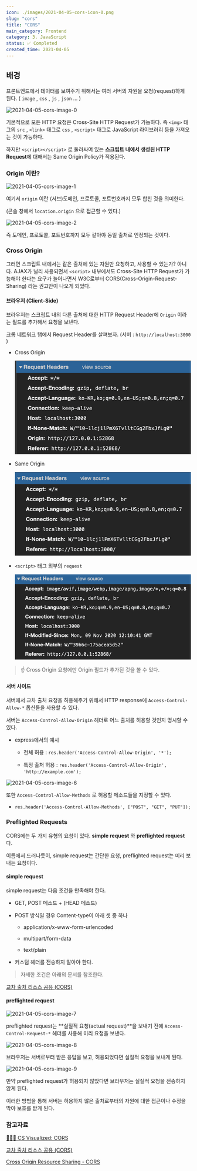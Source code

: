 ```yaml
---
icon: ./images/2021-04-05-cors-icon-0.png
slug: "cors"
title: "CORS"
main_category: Frontend
category: 3. JavaScript
status: ✅ Completed
created_time: 2021-04-05
---
```


## 배경

프론트엔드에서 데이터를 보여주기 위해서는 여러 서버의 자원을 요청(request)하게 된다. ( `image` , `css` , `js` , `json` ... )

![2021-04-05-cors-image-0](https://res.cloudinary.com/practicaldev/image/fetch/s--DwfLFC0_--/c_limit%2Cf_auto%2Cfl_progressive%2Cq_66%2Cw_880/https://dev-to-uploads.s3.amazonaws.com/i/qyeikeonofi8dfl0jz2t.gif)

기본적으로 모든 HTTP 요청은 Cross-Site HTTP Request가 가능하다. 즉 `<img>` 태그의 `src` , `<link>` 태그로 `css` , `<script>` 태그로 JavaScript 라이브러리 등을 가져오는 것이 가능하다.

하지만 `<script></script>` 로 둘러싸여 있는 **스크립트 내에서 생성된 HTTP Request**에 대해서는 Same Origin Policy가 적용된다.

### Origin 이란?

![2021-04-05-cors-image-1](https://res.cloudinary.com/practicaldev/image/fetch/s--qJK2q1l1--/c_limit%2Cf_auto%2Cfl_progressive%2Cq_auto%2Cw_880/https://dev-to-uploads.s3.amazonaws.com/i/ibyoyo1yqta9cdvh0tbv.jpeg)

여기서 `origin` 이란 (서브)도메인, 프로토콜, 포트번호까지 모두 합친 것을 의미한다.

(콘솔 창에서 `location.origin` 으로 접근할 수 있다.)

![2021-04-05-cors-image-2](https://res.cloudinary.com/practicaldev/image/fetch/s--ZLRnzzX7--/c_limit%2Cf_auto%2Cfl_progressive%2Cq_66%2Cw_880/https://dev-to-uploads.s3.amazonaws.com/i/0qe4yzasvrm7r0a76kui.gif)

즉 도메인, 프로토콜, 포트번호까지 모두 같아야 동일 출처로 인정되는 것이다.

### Cross Origin

그러면 스크립트 내에서는 같은 출처에 있는 자원만 요청하고, 사용할 수 있는가? 아니다. AJAX가 널리 사용되면서 `<script>` 내부에서도 Cross-Site HTTP Request가 가능해야 한다는 요구가 늘어나면서 W3C로부터 CORS(Cross-Origin-Request-Sharing) 라는 권고안이 나오게 되었다.

#### 브라우저 (Client-Side)

브라우저는 스크립트 내의 다른 출처에 대한 HTTP Request Header에 `Origin` 이라는 필드를 추가해서 요청을 보낸다.

크롬 네트워크 탭에서 Request Header를 살펴보자. (서버 : `http://localhost:3000` )

- Cross Origin

  ![2021-04-05-cors-image-3](./images/2021-04-05-cors-image-3.png)

- Same Origin

  ![2021-04-05-cors-image-4](./images/2021-04-05-cors-image-4.png)

- `<script>` 태그 외부의 `request`

  ![2021-04-05-cors-image-5](./images/2021-04-05-cors-image-5.png)

> ☝ Cross Origin 요청에만 Origin 필드가 추가된 것을 볼 수 있다.

#### 서버 사이드

서버에서 교차 출처 요청을 허용해주기 위해서 HTTP response에 `Access-Control-Allow-*` 옵션들을 사용할 수 있다.

서버는 `Access-Control-Allow-Origin` 헤더로 어느 출처를 허용할 것인지 명시할 수 있다.

- express에서의 예시

  - 전체 허용 : `res.header('Access-Control-Allow-Origin', '*');`

  - 특정 출처 허용 : `res.header('Access-Control-Allow-Origin', 'http://example.com');`

![2021-04-05-cors-image-6](https://res.cloudinary.com/practicaldev/image/fetch/s--o2-mzlA6--/c_limit%2Cf_auto%2Cfl_progressive%2Cq_66%2Cw_880/https://dev-to-uploads.s3.amazonaws.com/i/foathske6a5prjf02dyf.gif)

또한 `Access-Control-Allow-Methods` 로 허용할 메소드들을 지정할 수 있다.

- `res.header('Access-Control-Allow-Methods', ["POST", "GET", "PUT"]);`

### Preflighted Requests

CORS에는 두 가지 유형의 요청이 있다. **simple request** 와 **preflighted request** 다.

이름에서 드러나듯이, simple request는 간단한 요청, preflighted request는 미리 보내는 요청이다.

#### simple request

simple request는 다음 조건을 만족해야 한다.

- GET, POST 메소드 + (HEAD 메소드)

- POST 방식일 경우 Content-type이 아래 셋 중 하나

  - application/x-www-form-urlencoded

  - multipart/form-data

  - text/plain

- 커스텀 헤더를 전송하지 말아야 한다.

> 자세한 조건은 아래의 문서를 참조한다.

[교차 출처 리소스 공유 (CORS)](https://developer.mozilla.org/ko/docs/Web/HTTP/CORS#%EC%A0%91%EA%B7%BC_%EC%A0%9C%EC%96%B4_%EC%8B%9C%EB%82%98%EB%A6%AC%EC%98%A4_%EC%98%88%EC%A0%9C)

#### preflighted request

![2021-04-05-cors-image-7](https://res.cloudinary.com/practicaldev/image/fetch/s--MZDdkxHU--/c_limit%2Cf_auto%2Cfl_progressive%2Cq_66%2Cw_880/https://dev-to-uploads.s3.amazonaws.com/i/pp30p7ej496f8bqta4he.gif)

preflighted request는 **실질적 요청(actual request)**을 보내기 전에 `Access-Control-Request-*` 헤더를 사용해 미리 요청을 보낸다.

![2021-04-05-cors-image-8](https://res.cloudinary.com/practicaldev/image/fetch/s--LZpQLxNC--/c_limit%2Cf_auto%2Cfl_progressive%2Cq_66%2Cw_880/https://dev-to-uploads.s3.amazonaws.com/i/py19auar8xhs933ilmsc.gif)

브라우저는 서버로부터 받은 응답을 보고, 허용되었다면 실질적 요청을 보내게 된다.

![2021-04-05-cors-image-9](https://res.cloudinary.com/practicaldev/image/fetch/s--14Yly5Ui--/c_limit%2Cf_auto%2Cfl_progressive%2Cq_66%2Cw_880/https://dev-to-uploads.s3.amazonaws.com/i/pfv1dcg77yjxbue5ryzf.gif)

만약 preflighted request가 허용되지 않았다면 브라우저는 실질적 요청을 전송하지 않게 된다.

이러한 방법을 통해 서버는 허용하지 않은 출처로부터의 자원에 대한 접근이나 수정을 막아 보호를 받게 된다.

### 참고자료

[✋🏼🔥 CS Visualized: CORS](https://dev.to/lydiahallie/cs-visualized-cors-5b8h)

[교차 출처 리소스 공유 (CORS)](https://developer.mozilla.org/ko/docs/Web/HTTP/CORS)

[Cross Origin Resource Sharing - CORS](http://homoefficio.github.io/2015/07/21/Cross-Origin-Resource-Sharing/)
